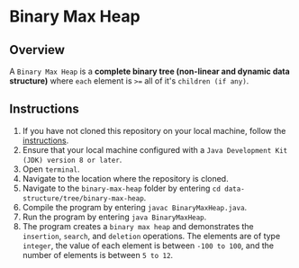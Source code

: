 # Binary Max Heap

## Overview 
A `Binary Max Heap` is a **complete binary tree (non-linear and dynamic data structure)** where `each` element is `>=` all of it's `children (if any)`.

## Instructions
1. If you have not cloned this repository on your local machine, follow the [instructions](https://github.com/shumarb/learning#how-to-use-this-repository).
2. Ensure that your local machine configured with a `Java Development Kit (JDK) version 8 or later`.
3. Open `terminal`.
4. Navigate to the location where the repository is cloned.
5. Navigate to the `binary-max-heap` folder by entering `cd data-structure/tree/binary-max-heap`.
6. Compile the program by entering `javac BinaryMaxHeap.java`.
7. Run the program by entering `java BinaryMaxHeap`.
8. The program creates a `binary max heap` and demonstrates the `insertion`, `search`, and `deletion` operations. The elements are of type `integer`, the value of each element is between `-100 to 100`, and the number of elements is between `5 to 12`.
